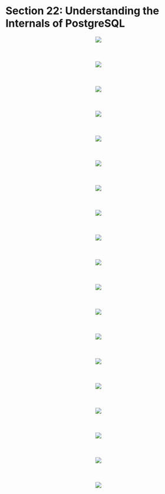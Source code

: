 # Section 22: Understanding the Internals of PostgreSQL

<div align="center"><img src="../diagrams/25/sql-1.svg" /></div><br/><br/><br/>
<div align="center"><img src="../diagrams/25/sql-2.svg" /></div><br/><br/><br/>
<div align="center"><img src="../diagrams/25/sql-3.svg" /></div><br/><br/><br/>
<div align="center"><img src="../diagrams/25/sql-4.svg" /></div><br/><br/><br/>
<div align="center"><img src="../diagrams/25/sql-5.svg" /></div><br/><br/><br/>
<div align="center"><img src="../diagrams/25/sql-6.svg" /></div><br/><br/><br/>
<div align="center"><img src="../diagrams/25/sql-7.svg" /></div><br/><br/><br/>
<div align="center"><img src="../diagrams/25/sql-8.svg" /></div><br/><br/><br/>
<div align="center"><img src="../diagrams/25/sql-9.svg" /></div><br/><br/><br/>
<div align="center"><img src="../diagrams/25/sql-10.svg" /></div><br/><br/><br/>
<div align="center"><img src="../diagrams/25/sql-11.svg" /></div><br/><br/><br/>
<div align="center"><img src="../diagrams/25/sql-12.svg" /></div><br/><br/><br/>
<div align="center"><img src="../diagrams/25/sql-13.svg" /></div><br/><br/><br/>
<div align="center"><img src="../diagrams/25/sql-14.svg" /></div><br/><br/><br/>
<div align="center"><img src="../diagrams/25/sql-15.svg" /></div><br/><br/><br/>
<div align="center"><img src="../diagrams/25/sql-16.svg" /></div><br/><br/><br/>
<div align="center"><img src="../diagrams/25/sql-17.svg" /></div><br/><br/><br/>
<div align="center"><img src="../diagrams/25/sql-18.svg" /></div><br/><br/><br/>
<div align="center"><img src="../diagrams/25/sql-19.svg" /></div><br/><br/><br/>
